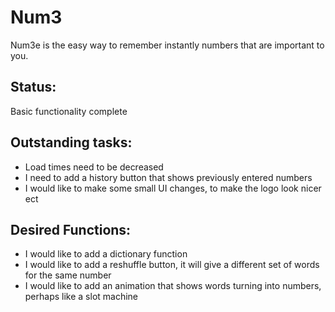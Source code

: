 Num3
====

Num3e is the easy way to remember instantly numbers that are important to you.

Status:
----------
Basic functionality complete

Outstanding tasks:
----------

* Load times need to be decreased
* I need to add a history button that shows previously entered numbers
* I would like to make some small UI changes, to make the logo look nicer ect 


Desired Functions:
-----------------
* I would like to add a dictionary function 
* I would like to add a reshuffle button, it will give a different set of words for the same number
* I would like to add an animation that shows words turning into numbers, perhaps like a slot 
machine